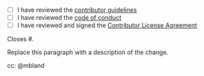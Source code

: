 - [ ] I have reviewed the [contributor guidelines][contrib]
- [ ] I have reviewed the [code of conduct][conduct]
- [ ] I have reviewed and signed the [Contributor License Agreement][cla]

[contrib]: CONTRIBUTING.md
[conduct]: CODE_OF_CONDUCT.md
[cla]:     https://github.com/mbland/cla

Closes #.

Replace this paragraph with a description of the change.

cc: @mbland
